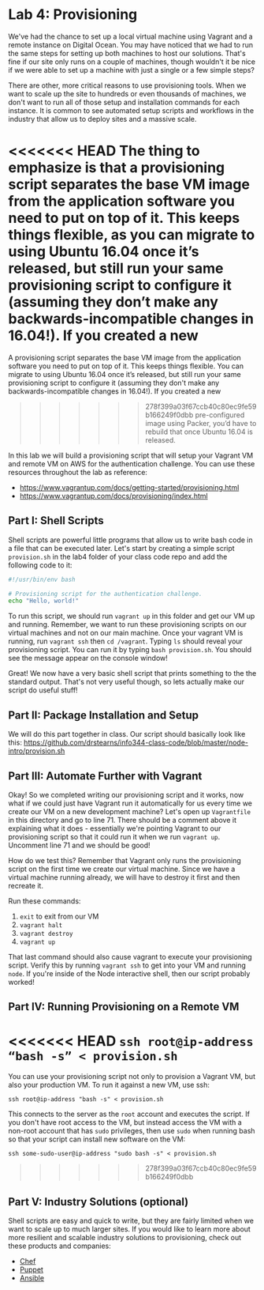 # Lab 4: Provisioning

We've had the chance to set up a local virtual machine using Vagrant and a 
remote instance on Digital Ocean. You may have noticed that we had to run
the same steps for setting up both machines to host our solutions. That's
fine if our site only runs on a couple of machines, though wouldn't it be nice
if we were able to set up a machine with just a single or a few simple steps?

There are other, more critical reasons to use provisioning tools. When we want
to scale up the site to hundreds or even thousands of machines, we don't want 
to run all of those setup and installation commands for each instance. It is
common to see automated setup scripts and workflows in the industry that allow
us to deploy sites and a massive scale.

<<<<<<< HEAD
The thing to emphasize is that a provisioning script separates the base VM 
image from the application software you need to put on top of it. This keeps 
things flexible, as you can migrate to using Ubuntu 16.04 once it’s released,
but still run your same provisioning script to configure it (assuming they 
don’t make any backwards-incompatible changes in 16.04!). If you created a new 
=======
A provisioning script separates the base VM 
image from the application software you need to put on top of it. This keeps 
things flexible. You can migrate to using Ubuntu 16.04 once it’s released,
but still run your same provisioning script to configure it (assuming they 
don't make any backwards-incompatible changes in 16.04!). If you created a new 
>>>>>>> 278f399a03f67ccb40c80ec9fe59b166249f0dbb
pre-configured image using Packer, you’d have to rebuild that once Ubuntu 16.04
is released.
 
In this lab we will build a provisioning script that will setup your Vagrant VM
and remote VM on AWS for the authentication challenge. You can use these
resources throughout the lab as reference:

- https://www.vagrantup.com/docs/getting-started/provisioning.html
- https://www.vagrantup.com/docs/provisioning/index.html

## Part I: Shell Scripts

Shell scripts are powerful little programs that allow us to write bash code in
a file that can be executed later. Let's start by creating a simple script
`provision.sh` in the lab4 folder of your class code repo and add the 
following code to it:

```bash
#!/usr/bin/env bash

# Provisioning script for the authentication challenge.
echo "Hello, world!"
```

To run this script, we should run `vagrant up` in this folder and get our
VM up and running. Remember, we want to run these provisioning scripts on our
virtual machines and not on our main machine. Once your vagrant VM is running,
run `vagrant ssh` then `cd /vagrant`. Typing `ls` should reveal your
provisioning script. You can run it by typing `bash provision.sh`. You should
see the message appear on the console window!

Great! We now have a very basic shell script that prints something to the
the standard output. That's not very useful though, so lets actually make our
script do useful stuff!

## Part II: Package Installation and Setup

We will do this part together in class. Our script should basically look
like this: https://github.com/drstearns/info344-class-code/blob/master/node-intro/provision.sh

## Part III: Automate Further with Vagrant

Okay! So we completed writing our provisioning script and it works, now what
if we could just have Vagrant run it automatically for us every time we create
our VM on a new development machine? Let's open up `Vagrantfile` in this
directory and go to line 71. There should be a comment above it explaining what
it does - essentially we're pointing Vagrant to our provisioning script so that
it could run it when we run `vagrant up`. Uncomment line 71 and we should be
good!

How do we test this? Remember that Vagrant only runs the provisioning script
on the first time we create our virtual machine. Since we have a virtual
machine running already, we will have to destroy it first and then recreate it.

Run these commands:
1. `exit` to exit from our VM 
2. `vagrant halt`
3. `vagrant destroy`
4. `vagrant up`

That last command should also cause vagrant to execute your provisioning script.
Verify this by running `vagrant ssh` to get into your VM and running `node`.
If you're inside of the Node interactive shell, then our script probably worked!

## Part IV: Running Provisioning on a Remote VM

<<<<<<< HEAD
`ssh root@ip-address “bash -s” < provision.sh`
=======
You can use your provisioning script not only to provision a Vagrant VM, but also your production VM.
To run it against a new VM, use ssh:

`ssh root@ip-address "bash -s" < provision.sh`

This connects to the server as the `root` account and executes the script.
If you don't have root access to the VM, but instead access the VM with a non-root
account that has `sudo` privileges, then use `sudo` when running bash so that
your script can install new software on the VM:

`ssh some-sudo-user@ip-address "sudo bash -s" < provision.sh`
>>>>>>> 278f399a03f67ccb40c80ec9fe59b166249f0dbb

## Part V: Industry Solutions (optional)

Shell scripts are easy and quick to write, but they are fairly limited when we
want to scale up to much larger sites. If you would like to learn more about
more resilient and scalable industry solutions to provisioning, check out these
products and companies:

- [Chef](https://www.chef.io/)
- [Puppet](https://puppetlabs.com/)
- [Ansible](http://www.ansible.com/)

